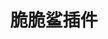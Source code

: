---
home: true
icon: home
title: 脆脆鲨插件
heroImage: /logo.svg
bgImage: https://theme-hope-assets.vuejs.press/bg/6-light.svg
bgImageDark: https://theme-hope-assets.vuejs.press/bg/6-dark.svg
bgImageStyle:
  background-attachment: fixed
heroText: Jinmaocuicuisha-plugin
tagline: Jinmaocuicuisha-plugin(脆脆鲨插件)是Yunzai-Bot的一个功能拓展插件。
actions:
  - text: 功能示例 💡
    link: ./demo/
    type: primary

  - text: 部署文档 →
    link: ./deploy/

highlights:
  - header: 快速安装
    image: /assets/image/box.svg
    bgImage: https://theme-hope-assets.vuejs.press/bg/3-light.svg
    bgImageDark: https://theme-hope-assets.vuejs.press/bg/3-dark.svg
    highlights:
      - title: 使用gitee下载：
      - title: <code>git clone --depth 1 https://gitee.com/JMCCS/jinmaocuicuisha.git ./plugins/Jinmaocuicuisha-plugin</code>
      - title: 使用github下载： 
      - title: <code>git clone --depth 1 https://github.com/SHIKEAIXY/Jinmaocuicuisha.git ./plugins/Jinmaocuicuisha-plugin</code>

  - header: 功能列表
    image: /assets/image/features.svg
    bgImage: https://theme-hope-assets.vuejs.press/bg/1-light.svg
    bgImageDark: https://theme-hope-assets.vuejs.press/bg/1-dark.svg
    features:
      - title: 骰子功能
        icon: fa fa-life-bouy
        details: 快来玩骰子吧
        link: /demo/page.md

      - title: 打人功能
        icon: fa fa-hand-grab-o
        details: 给我打他10拳！
        link: /demo/1page.md
        
      - title: 骂人功能
        icon: fa fa-hand-grab-o
        details: 竟然敢骂我 看我骂死你
        link: /demo/2page.md

      - title: 群自动撤回功能
        icon: fa fa-hand-grab-o
        details: 自动撤回bot在群的消息
        link: /demo/3page.md
        
      - title: 拉黑功能
        icon: fa fa-hand-grab-o
        details: 晓k：我™直接拉黑你
        link: /demo/4page.md
                
      - title: 插件禁用功能
        icon: fa fa-hand-grab-o
        details: 禁用 启用插件
        link: /demo/5page.md
                        
      - title: 白名单功能
        icon: fa fa-hand-grab-o
        details: 添加白名单
        link: /demo/6page.md
                                
      - title: 扩展(壁纸)功能
        icon: fa fa-hand-grab-o
        details: 添加白名单
        link: /demo/7page.md
                                        
      - title: 表情包功能
        icon: fa fa-hand-grab-o
        details: 添加白名单
        link: /demo/8page.md
                                                
      - title: 脆脆鲨插件管理
        icon: fa fa-hand-grab-o
        details: 更新 卸载本插件
        link: /demo/9page.md

copyright: false
footer:  <a href="https://gitee.com/JMCCS/jinmaocuicuisha" target="_blank">Jinmaocuicuisha插件  </a> | MIT 协议, 版权所有 © 2023-present Jinmaocuicuisha
---